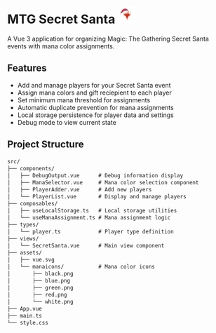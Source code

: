 # MTG Secret Santa <img src="src/assets/logo.png" alt="Logo" height="40">

A Vue 3 application for organizing Magic: The Gathering Secret Santa events with mana color assignments.
## Features

- Add and manage players for your Secret Santa event
- Assign mana colors and gift reciepient to each player
- Set minimum mana threshold for assignments
- Automatic duplicate prevention for mana assignments
- Local storage persistence for player data and settings
- Debug mode to view current state

## Project Structure
```
src/
├── components/
│   ├── DebugOutput.vue      # Debug information display
│   ├── ManaSelector.vue     # Mana color selection component
│   ├── PlayerAdder.vue      # Add new players
│   └── PlayerList.vue       # Display and manage players
├── composables/
│   ├── useLocalStorage.ts   # Local storage utilities
│   └── useManaAssignment.ts # Mana assignment logic
├── types/
│   └── player.ts            # Player type definition
├── views/
│   └── SecretSanta.vue      # Main view component
├── assets/
│   ├── vue.svg              
│   └── manaicons/           # Mana color icons
│       ├── black.png
│       ├── blue.png
│       ├── green.png
│       ├── red.png
│       └── white.png
├── App.vue                  
├── main.ts                  
└── style.css                
```